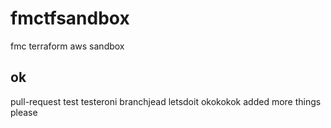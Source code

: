 # fmctfsandbox
fmc terraform aws sandbox 

## ok
pull-request test
testeroni branchjead letsdoit
okokokok added more things please